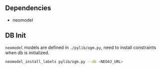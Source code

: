 ## Dependencies

- neomodel

## DB Init

`neomodel` models are defined in `./pylib/ogm.py`, need to install constraints when db is initialized.

```bash
neomodel_install_labels pylib/ogm.py --db <NEO4J_URL>
```
